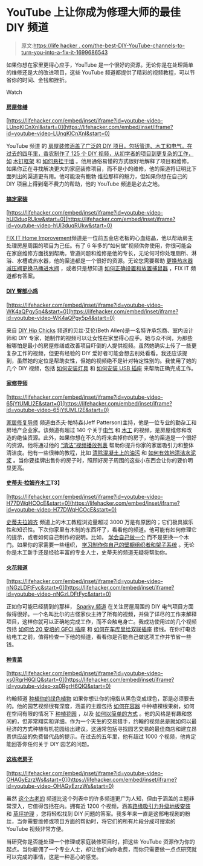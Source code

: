 # YouTube 上让你成为修理大师的最佳 DIY 频道

> 原文:[https://life hacker . com/the-best-DIY-YouTube-channels-to-turn-you-into-a-fix-it-1699686543](https://lifehacker.com/the-best-diy-youtube-channels-to-turn-you-into-a-fix-it-1699686543)

如果你想在家里更得心应手，YouTube 是一个很好的资源。无论你是在处理简单的维修还是大的改进项目，这些 YouTube 频道都提供了精彩的视频教程，可以节省你的时间、金钱和挫折。

Watch

#### [房屋修缮](https://www.youtube.com/user/HouseImprovements)

 [https://lifehacker.com/embed/inset/iframe?id=youtube-video-LUnqKlCnXnI&start=0](https://lifehacker.com/embed/inset/iframe?id=youtube-video-LUnqKlCnXnI&start=0) 

YouTube 频道 的 [房屋装修涵盖了广泛的 DIY 项目，包括管道、木工和电气。在过去的四年里，香农制作了 125 个 DIY 视频，从初学者的项目到更复杂的工作，如](https://www.youtube.com/user/HouseImprovements) [木钉框架](https://youtu.be/p6vq-cOAi0Y) 和 [如何悬挂干墙](https://youtu.be/jGu5MsCV_Zw) 。他用通俗易懂的方式很好地解释了项目和维修。如果你正在寻找解决更大的家庭装修项目，而不是小的维修，他的渠道将证明比下面列出的渠道更有用。他可能没有鲍勃·维拉那样的魅力，但如果你想在自己的 DIY 项目上得到毫不费力的帮助，他的 YouTube 频道是必去之地。

#### [搞定家装](https://www.youtube.com/user/hardwarehelper)

 [https://lifehacker.com/embed/inset/iframe?id=youtube-video-hUl3duqRUkw&start=0](https://lifehacker.com/embed/inset/iframe?id=youtube-video-hUl3duqRUkw&start=0) 

[FIX IT Home Improvement](https://www.youtube.com/user/hardwarehelper)频道是一位前五金店老板的心血结晶，他以帮助房主处理房屋周围的项目为己任。有了 6 年多的“如何做”视频供你使用，你很可能会在家庭维修方面找到帮助。管道问题和维修是他的专长，无论何时你处理厕所、淋浴、水槽或热水器，他的渠道都是一个很好的资源。无论您需要帮助 [更换热水器减压阀](https://youtu.be/Zd7M_aiYnss)[更换马桶进水阀](https://youtu.be/7d7uZYFu_ZA) ，或者只是想知道 [如何正确设置和放置捕鼠器](https://youtu.be/kBqF1TlGzpg) ，FIX IT 频道都有答案。

#### [DIY 臀部小鸡](https://www.youtube.com/user/DIYHIPChicks)

 [https://lifehacker.com/embed/inset/iframe?id=youtube-video-WK4aQPgy5p4&start=0](https://lifehacker.com/embed/inset/iframe?id=youtube-video-WK4aQPgy5p4&start=0) 

来自 [DIY Hip Chicks](https://www.youtube.com/user/DIYHIPChicks) 频道的贝丝·艾伦(Beth Allen)是一名特许承包商、室内设计师和 DIY 专家，她制作的视频可以让女性在家里得心应手。她与众不同，为那些被哪怕是最小的房屋修缮或改善项目吓倒的人提供视频。虽然她确实上传了一些更复杂工作的视频，但更有经验的 DIY 爱好者可能会想去别处看看。我还应该提到，虽然她的定位是帮助女性，但她的视频绝不是针对特定性别的。我使用了她的几个 DIY 视频，包括 [如何安装灯具](https://youtu.be/-8_qFbTb-RE) 和 [如何安装 USB 插座](https://youtu.be/7UQjvZ-948E) 来帮助正确完成工作。

#### [家修导师](https://www.youtube.com/user/HomeRepairTutor/)

 [https://lifehacker.com/embed/inset/iframe?id=youtube-video-65jYtUMLl2E&start=0](https://lifehacker.com/embed/inset/iframe?id=youtube-video-65jYtUMLl2E&start=0) 

[家居修复导师](https://www.youtube.com/user/HomeRepairTutor/) 频道由杰夫·帕特森(Jeff Patterson)主持，他是一位专业的勤杂工和房地产企业家。该频道有超过 140 个关于[电气](https://www.youtube.com/playlist?list=PLqAYY_CdB8gqoXHCNjPUQmGPXBsdzPlGC) 和 [木工](https://www.youtube.com/playlist?list=PLqAYY_CdB8groILG_eVplUbG4KE1Fw0sY) 的视频，是房屋维修和改造的绝佳资源。此外，如果你想在不久的将来卖掉你的房子，他的渠道是一个很好的资源。他将通过他的 [“清洁”视频播放列表](https://www.youtube.com/playlist?list=PLqAYY_CdB8gpnyiPi98NlLXYRF5MOFWRZ) 帮助你提升你家的家居吸引力和整体清洁度。他有一些很棒的教程，比如 [清除混凝土上的油污](https://youtu.be/65jYtUMLl2E?list=PLqAYY_CdB8gpnyiPi98NlLXYRF5MOFWRZ) 和 [如何有效地清洁水泥浆](https://youtu.be/flfAc_jMzvM?list=PLqAYY_CdB8gpnyiPi98NlLXYRF5MOFWRZ) 。当你要挂牌出售你的房子时，照顾好房子周围的这些小东西会让你的要价明显更高。

#### [史蒂夫·拉姆齐木工](https://www.youtube.com/user/stevinmarin)T3】

 [https://lifehacker.com/embed/inset/iframe?id=youtube-video-H77DWqHCOcE&start=0](https://lifehacker.com/embed/inset/iframe?id=youtube-video-H77DWqHCOcE&start=0) 

[史蒂夫拉姆齐](https://www.youtube.com/user/stevinmarin) 频道上的木工教程浏览量超过 3000 万是有原因的；它们极具娱乐性和知识性。下次你家里有木制的东西坏了，看看他的频道。他可能有如何修理它的提示，或者如何自己制作的说明。比如， [学会自己做一个](https://youtu.be/6cWFRf9DAJk) 而不是更换一个木门。如果你的家需要一些组织， [学习制作你自己的壁橱组织者和架子系统](https://youtu.be/XJNSMV2HZjk?list=PL2Y7G15DrVt7tgzyaDbciZ-rm6tmToHoF) 。无论你是木工新手还是经验丰富的专业人士，史蒂夫的频道无疑将帮助你。

#### [火花频道](https://www.youtube.com/user/wpm44/)

 [https://lifehacker.com/embed/inset/iframe?id=youtube-video-nNGzLDFtFyc&start=0](https://lifehacker.com/embed/inset/iframe?id=youtube-video-nNGzLDFtFyc&start=0) 

正如你可能已经猜到的那样， [Sparky 频道](https://www.youtube.com/user/wpm44/) 在关注房屋周围的 DIY 电气项目方面做得很好。一个名叫比尔的古怪家伙主持了所有的视频，并做了详尽的工作来解释项目，这样你就可以正确地完成工作，而不会触电身亡。我成功使用过的几个视频包括 [如何给 20 安培的 GFCI 插座](https://youtu.be/nNGzLDFtFyc) 和 [如何在车库里给双联插座](https://youtu.be/0Lx82nJjFG8) 接线。在你打电话给电工之前，值得检查一下他的频道，看看你是否能自己做这项工作并节省一些钱。

#### [种青菜](https://www.youtube.com/user/growingyourgreens/)

 [https://lifehacker.com/embed/inset/iframe?id=youtube-video-xs0RgrH6QIQ&start=0](https://lifehacker.com/embed/inset/iframe?id=youtube-video-xs0RgrH6QIQ&start=0) 

约翰频道 [种植你的绿色植物](https://www.youtube.com/user/growingyourgreens/) 如果你想让你的拇指从黑色变成绿色，那是必须要去的。他的园艺视频很有深度，涵盖的主题包括 [如何在容器](https://youtu.be/uNL7-C7m4_Y) 中种植裸根果树，如何在空间有限的情况下 [种植花园](https://youtu.be/BlMNXAV4M7M) ，以及 [如何以简单的方式](https://youtu.be/1wltDnYKVE4) 。他的风格是有趣和悠闲的，但非常翔实和详细。作为一个天生的交易猎手，约翰的视频总是就如何以最经济的方式种植有机花园给出建议。这通常包括寻找园艺交易的最佳商店和建立昂贵供应品的免费替代品的提示。在过去的五年里，他有超过 1000 个视频，他肯定能回答你任何关于 DIY 园艺的问题。

#### [这栋老房子](https://www.youtube.com/user/thisoldhouse)

 [https://lifehacker.com/embed/inset/iframe?id=youtube-video-OHAGyEzrzWs&start=0](https://lifehacker.com/embed/inset/iframe?id=youtube-video-OHAGyEzrzWs&start=0) 

虽然 [这个古老的](https://www.youtube.com/user/thisoldhouse) 频道比这个列表中的许多频道更广为人知，但由于涵盖的主题非常深入，它值得包括在内。拥有近 1200 个视频，涵盖[路缘吸引力升级](https://www.youtube.com/playlist?list=PLkJADc1qDrr9QOwak6CZfHNM717SXu6jR)[地板安装](https://www.youtube.com/playlist?list=PLkJADc1qDrr_Mi19jyWltRUAfNVXC0QqU) 和 [草坪护理](https://www.youtube.com/playlist?list=PLkJADc1qDrr_pGppaNITpipDshC5LezYT) ，您将轻松找到 DIY 问题的答案。我多年来一直是这部电视剧的粉丝，当你需要维修或项目方面的帮助时，将它们的所有片段分成可搜索的 YouTube 视频非常方便。

当研究你是否能处理一个修理或家庭装修项目时，把这些 YouTube 资源作为你的起点。当你雇佣了一个专业人士，却让他们向你收费，而你只需要做一点点研究就可以完成的事情，这是一种恶心的感觉。